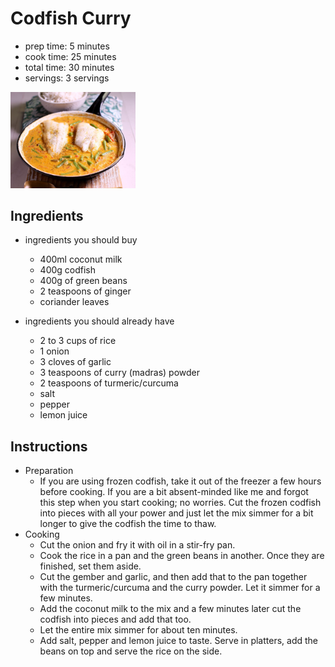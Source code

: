# Codfish Curry

- prep time: 5 minutes
- cook time: 25 minutes
- total time: 30 minutes
- servings: 3 servings

<img src="../images/codfish_curry.jpg" alt="drawing" width="200"/>


## Ingredients

- ingredients you should buy
    - 400ml coconut milk
    - 400g codfish 
    - 400g of green beans
    - 2 teaspoons of ginger
    - coriander leaves
    
- ingredients you should already have
    - 2 to 3 cups of rice
    - 1 onion
    - 3 cloves of garlic
    - 3 teaspoons of curry (madras) powder
    - 2 teaspoons of turmeric/curcuma
    - salt
    - pepper
    - lemon juice

## Instructions

- Preparation
    - If you are using frozen codfish, take it out of the freezer a few hours before cooking. If you are a bit absent-minded like me and forgot this step when you start cooking; no worries. Cut the frozen codfish into pieces with all your power and just let the mix simmer for a bit longer to give the codfish the time to thaw.
- Cooking
    - Cut the onion and fry it with oil in a stir-fry pan.
    - Cook the rice in a pan and the green beans in another. Once they are finished, set them aside.
    - Cut the gember and garlic, and then add that to the pan together with the turmeric/curcuma and the curry powder. Let it simmer for a few minutes.
    - Add the coconut milk to the mix and a few minutes later cut the codfish into pieces and add that too.
    - Let the entire mix simmer for about ten minutes.
    - Add salt, pepper and lemon juice to taste. Serve in platters, add the beans on top and serve the rice on the side.